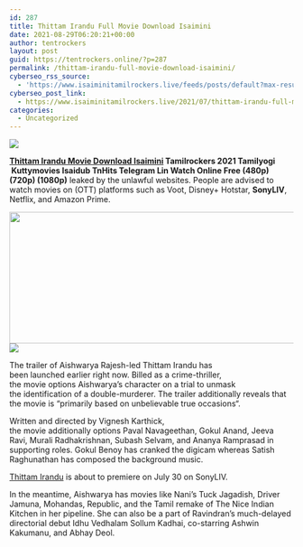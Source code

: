 ```yaml
---
id: 287
title: Thittam Irandu Full Movie Download Isaimini
date: 2021-08-29T06:20:21+00:00
author: tentrockers
layout: post
guid: https://tentrockers.online/?p=287
permalink: /thittam-irandu-full-movie-download-isaimini/
cyberseo_rss_source:
  - 'https://www.isaiminitamilrockers.live/feeds/posts/default?max-results=150&start-index=1'
cyberseo_post_link:
  - https://www.isaiminitamilrockers.live/2021/07/thittam-irandu-full-movie-download_29.html
categories:
  - Uncategorized
---
```

<div class="media_block">
  <img src="https://1.bp.blogspot.com/-sUs3ne_AbKM/YQIO4pSGSNI/AAAAAAAABFU/gt73W7_ad78BK-U-14UfltK3L-BK2WZOACLcBGAsYHQ/s72-w545-h233-c/Thittam-Irandu-Movie-Download-Isaimini-Tamilrockers-2021.jpg" class="media_thumbnail" />
</div>

<meta content="Thittam Irandu Movie Download Isaimini Tamilrockers 2021&nbsp;Tamilyogi &nbsp;Kuttymovies Isaidub TnHits Telegram Lin Watch Online Free (480p) (720p) ..." name="twitter:description" />

  


<center>
</center>

**[Thittam Irandu Movie Download Isaimini](https://www.tamilrockerz.online/thittam-irandu-full-movie-download-isaimini/) Tamilrockers 2021&nbsp;Tamilyogi &nbsp;Kuttymovies Isaidub TnHits Telegram Lin Watch Online Free (480p) (720p) (1080p)**&nbsp;leaked by the unlawful websites. People are advised to watch movies on (OTT) platforms such as Voot, Disney+ Hotstar,&nbsp;**SonyLIV**, Netflix, and Amazon Prime.

<div class="separator">
  <a href="https://1.bp.blogspot.com/-sUs3ne_AbKM/YQIO4pSGSNI/AAAAAAAABFU/gt73W7_ad78BK-U-14UfltK3L-BK2WZOACLcBGAsYHQ/s640/Thittam-Irandu-Movie-Download-Isaimini-Tamilrockers-2021.jpg"><img loading="lazy" border="0" data-original-height="360" data-original-width="640" height="233" src="https://1.bp.blogspot.com/-sUs3ne_AbKM/YQIO4pSGSNI/AAAAAAAABFU/gt73W7_ad78BK-U-14UfltK3L-BK2WZOACLcBGAsYHQ/w545-h233/Thittam-Irandu-Movie-Download-Isaimini-Tamilrockers-2021.jpg" width="545" /></a>
</div>



<div class="separator">
  <a href="https://www.tamilrockerz.online/thittam-irandu-full-movie-download-isaimini/"><img border="0" data-original-height="250" data-original-width="300" src="https://1.bp.blogspot.com/-nfbzYVobUik/YMlpOerzdgI/AAAAAAAAA3Y/aAupsOUs_WMY6Lv7R1OtZhI6OqaRh-YAwCPcBGAYYCw/s0/e854879156f0849f3d27a89db88ed039.png" /></a>
</div>

The trailer of Aishwarya Rajesh-led Thittam Irandu has been&nbsp;<span class="synonym">launched</span>&nbsp;earlier&nbsp;<span class="synonym">right now</span>. Billed as a crime-thriller, the&nbsp;<span class="synonym">movie</span>&nbsp;<span class="synonym">options</span>&nbsp;Aishwarya’s character on a trial to unmask the&nbsp;<span class="synonym">identification</span>&nbsp;of a double-murderer. The trailer&nbsp;<span class="synonym">additionally</span>&nbsp;reveals that the&nbsp;<span class="synonym">movie</span>&nbsp;is “<span class="synonym">primarily based</span>&nbsp;on unbelievable true&nbsp;<span class="synonym">occasions</span>“.

Written and directed by Vignesh Karthick, the&nbsp;<span class="synonym">movie</span>&nbsp;<span class="synonym">additionally</span>&nbsp;<span class="synonym">options</span>&nbsp;Paval Navageethan, Gokul Anand, Jeeva Ravi, Murali Radhakrishnan, Subash Selvam, and Ananya Ramprasad in supporting roles. Gokul Benoy has cranked the&nbsp;<span class="synonym">digicam</span>&nbsp;<span class="synonym">whereas</span>&nbsp;Satish Raghunathan has composed the background music.

[Thittam Irandu](https://www.tamilrockerz.online/thittam-irandu-full-movie-download-tamilrockers/)&nbsp;<span class="synonym">is about</span>&nbsp;to premiere on July 30 on SonyLIV.

<span class="synonym">In the meantime</span>, Aishwarya has&nbsp;<span class="synonym">movies</span>&nbsp;like Nani’s Tuck Jagadish, Driver Jamuna, Mohandas, Republic, and the Tamil remake of The&nbsp;<span class="synonym">Nice</span>&nbsp;Indian Kitchen in her pipeline. She&nbsp;<span class="synonym">can also be</span>&nbsp;<span class="synonym">a part of</span>&nbsp;Ravindran’s much-delayed directorial debut Idhu Vedhalam Sollum Kadhai, co-starring Ashwin Kakumanu, and Abhay Deol.

<center>
</center>